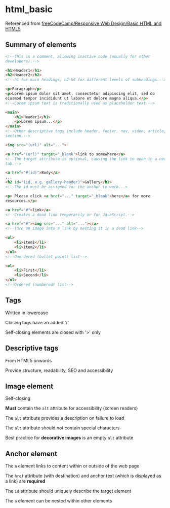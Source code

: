 # html_basic

Referenced from [freeCodeCamp/Responsive Web Design/Basic HTML and HTML5](https://www.freecodecamp.org/learn/responsive-web-design/)

## Summary of elements

```html
<!--This is a comment, allowing inactive code (usually for other
developers).-->

<h1>Header1</h1>
<h2>Header2</h2>
<!--h1 for main headings, h2-h6 for different levels of subheadings.-->

<p>Paragraph</p>
<p>Lorem ipsum dolor sit amet, consectetur adipiscing elit, sed do
eiusmod tempor incididunt ut labore et dolore magna aliqua.</p>
<!--Lorem ipsum text is traditionally used as placeholder text.-->

<main>
    <h1>Header1</h1>
    <p>Lorem ipsum...</p>
</main>
<!--Other descriptive tags include header, footer, nav, video, article,
section.-->

<img src="(url)" alt="...">

<a href="(url)" target="_blank">link to somewhere</a>
<!--The target attribute is optional, causing the link to open in a new
tab.-->

<a href="#(id)">Body</a>
...
<h2 id="(id, e.g. gallery-header)">Gallery</h2>
<!--The id must be assigned for the anchor to work.-->

<p> Please click <a href="..." target="_blank">here</a> for more
resources.</p>

<a href="#">link</a>
<!--Creates a dead link temporarily or for JavaScript.-->

<a href="#"><img src="..." alt="..."></a>
<!--Turn an image into a link by nesting it in a dead link-->

<ul>
    <li>item1</li>
    <li>item2</li>
</ul>
<!--Unordered (bullet point) list-->

<ol>
    <li>First</li>
    <li>Second</li>
</ol>
<!--Ordered (numbered) list-->
```

## Tags

Written in lowercase

Closing tags have an added '/'

Self-closing elements are closed with '>' only

## Descriptive tags

From HTML5 onwards

Provide structure, readability, SEO and accessibility

## Image element

Self-closing

**Must** contain the ```alt``` attribute for accessibility (screen readers)

The ```alt``` attribute provides a description on failure to load

The `alt` attribute should not contain special characters

Best practice for **decorative images** is an empty ```alt``` attribute

## Anchor element

The ```a``` element links to content within or outside of the web page

The ```href``` attribute (with destination) and anchor text (which is displayed as a link) are **required**

The ```id``` attribute should uniquely describe the target element

The ```a``` element can be nested within other elements


